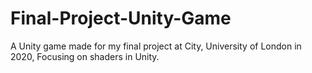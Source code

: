 # Final-Project-Unity-Game
A Unity game made for my final project at City, University of London in 2020, Focusing on shaders in Unity.
